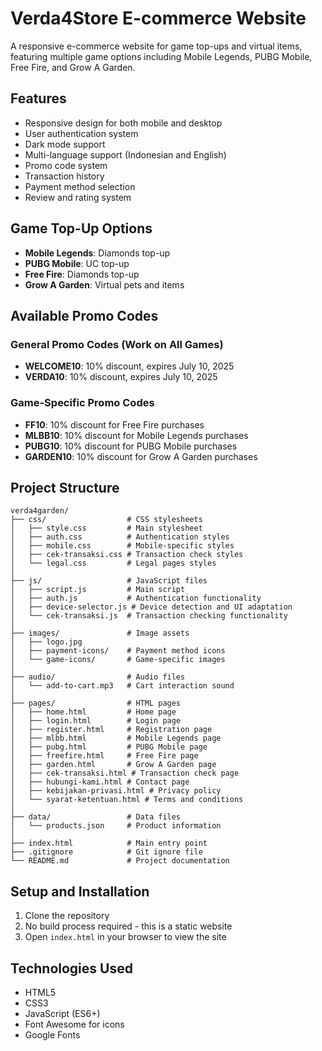 # Verda4Store E-commerce Website

A responsive e-commerce website for game top-ups and virtual items, featuring multiple game options including Mobile Legends, PUBG Mobile, Free Fire, and Grow A Garden.

## Features

- Responsive design for both mobile and desktop
- User authentication system
- Dark mode support
- Multi-language support (Indonesian and English)
- Promo code system
- Transaction history
- Payment method selection
- Review and rating system

## Game Top-Up Options

- **Mobile Legends**: Diamonds top-up
- **PUBG Mobile**: UC top-up
- **Free Fire**: Diamonds top-up
- **Grow A Garden**: Virtual pets and items

## Available Promo Codes

### General Promo Codes (Work on All Games)
- **WELCOME10**: 10% discount, expires July 10, 2025
- **VERDA10**: 10% discount, expires July 10, 2025

### Game-Specific Promo Codes
- **FF10**: 10% discount for Free Fire purchases
- **MLBB10**: 10% discount for Mobile Legends purchases
- **PUBG10**: 10% discount for PUBG Mobile purchases
- **GARDEN10**: 10% discount for Grow A Garden purchases

## Project Structure

```
verda4garden/
├── css/                  # CSS stylesheets
│   ├── style.css         # Main stylesheet
│   ├── auth.css          # Authentication styles
│   ├── mobile.css        # Mobile-specific styles
│   ├── cek-transaksi.css # Transaction check styles
│   └── legal.css         # Legal pages styles
│
├── js/                   # JavaScript files
│   ├── script.js         # Main script
│   ├── auth.js           # Authentication functionality
│   ├── device-selector.js # Device detection and UI adaptation
│   └── cek-transaksi.js  # Transaction checking functionality
│
├── images/               # Image assets
│   ├── logo.jpg
│   ├── payment-icons/    # Payment method icons
│   └── game-icons/       # Game-specific images
│
├── audio/                # Audio files
│   └── add-to-cart.mp3   # Cart interaction sound
│
├── pages/                # HTML pages
│   ├── home.html         # Home page
│   ├── login.html        # Login page
│   ├── register.html     # Registration page
│   ├── mlbb.html         # Mobile Legends page
│   ├── pubg.html         # PUBG Mobile page
│   ├── freefire.html     # Free Fire page
│   ├── garden.html       # Grow A Garden page
│   ├── cek-transaksi.html # Transaction check page
│   ├── hubungi-kami.html # Contact page
│   ├── kebijakan-privasi.html # Privacy policy
│   └── syarat-ketentuan.html # Terms and conditions
│
├── data/                 # Data files
│   └── products.json     # Product information
│
├── index.html            # Main entry point
├── .gitignore            # Git ignore file
└── README.md             # Project documentation
```

## Setup and Installation

1. Clone the repository
2. No build process required - this is a static website
3. Open `index.html` in your browser to view the site

## Technologies Used

- HTML5
- CSS3
- JavaScript (ES6+)
- Font Awesome for icons
- Google Fonts